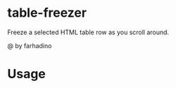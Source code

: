 table-freezer
=============

Freeze a selected HTML table row as you scroll around.

@ by farhadino

Usage
=====
